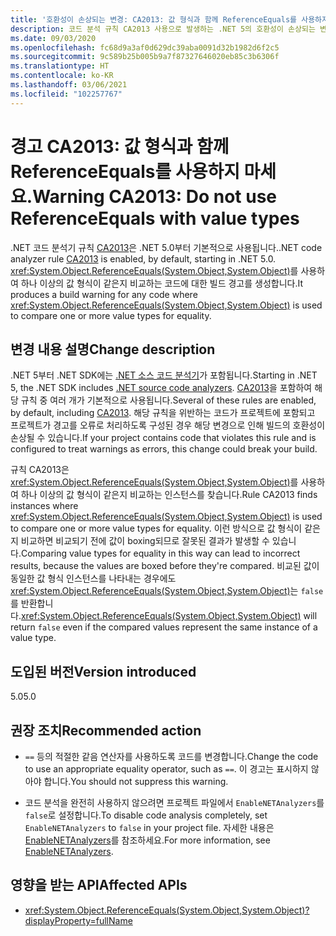 ```yaml
---
title: '호환성이 손상되는 변경: CA2013: 값 형식과 함께 ReferenceEquals를 사용하지 마세요.'
description: 코드 분석 규칙 CA2013 사용으로 발생하는 .NET 5의 호환성이 손상되는 변경에 관해 알아봅니다.
ms.date: 09/03/2020
ms.openlocfilehash: fc68d9a3af0d629dc39aba0091d32b1982d6f2c5
ms.sourcegitcommit: 9c589b25b005b9a7f87327646020eb85c3b6306f
ms.translationtype: HT
ms.contentlocale: ko-KR
ms.lasthandoff: 03/06/2021
ms.locfileid: "102257767"
---
```

# <a name="warning-ca2013-do-not-use-referenceequals-with-value-types"></a><span data-ttu-id="71191-103">경고 CA2013: 값 형식과 함께 ReferenceEquals를 사용하지 마세요.</span><span class="sxs-lookup"><span data-stu-id="71191-103">Warning CA2013: Do not use ReferenceEquals with value types</span></span>

<span data-ttu-id="71191-104">.NET 코드 분석기 규칙 [CA2013](/visualstudio/code-quality/ca2013)은 .NET 5.0부터 기본적으로 사용됩니다.</span><span class="sxs-lookup"><span data-stu-id="71191-104">.NET code analyzer rule [CA2013](/visualstudio/code-quality/ca2013) is enabled, by default, starting in .NET 5.0.</span></span> <span data-ttu-id="71191-105"><xref:System.Object.ReferenceEquals(System.Object,System.Object)>를 사용하여 하나 이상의 값 형식이 같은지 비교하는 코드에 대한 빌드 경고를 생성합니다.</span><span class="sxs-lookup"><span data-stu-id="71191-105">It produces a build warning for any code where <xref:System.Object.ReferenceEquals(System.Object,System.Object)> is used to compare one or more value types for equality.</span></span>

## <a name="change-description"></a><span data-ttu-id="71191-106">변경 내용 설명</span><span class="sxs-lookup"><span data-stu-id="71191-106">Change description</span></span>

<span data-ttu-id="71191-107">.NET 5부터 .NET SDK에는 [.NET 소스 코드 분석기](../../../../fundamentals/code-analysis/overview.md)가 포함됩니다.</span><span class="sxs-lookup"><span data-stu-id="71191-107">Starting in .NET 5, the .NET SDK includes [.NET source code analyzers](../../../../fundamentals/code-analysis/overview.md).</span></span> <span data-ttu-id="71191-108">[CA2013](/visualstudio/code-quality/ca2013)을 포함하여 해당 규칙 중 여러 개가 기본적으로 사용됩니다.</span><span class="sxs-lookup"><span data-stu-id="71191-108">Several of these rules are enabled, by default, including [CA2013](/visualstudio/code-quality/ca2013).</span></span> <span data-ttu-id="71191-109">해당 규칙을 위반하는 코드가 프로젝트에 포함되고 프로젝트가 경고를 오류로 처리하도록 구성된 경우 해당 변경으로 인해 빌드의 호환성이 손상될 수 있습니다.</span><span class="sxs-lookup"><span data-stu-id="71191-109">If your project contains code that violates this rule and is configured to treat warnings as errors, this change could break your build.</span></span>

<span data-ttu-id="71191-110">규칙 CA2013은 <xref:System.Object.ReferenceEquals(System.Object,System.Object)>를 사용하여 하나 이상의 값 형식이 같은지 비교하는 인스턴스를 찾습니다.</span><span class="sxs-lookup"><span data-stu-id="71191-110">Rule CA2013 finds instances where <xref:System.Object.ReferenceEquals(System.Object,System.Object)> is used to compare one or more value types for equality.</span></span> <span data-ttu-id="71191-111">이런 방식으로 값 형식이 같은지 비교하면 비교되기 전에 값이 boxing되므로 잘못된 결과가 발생할 수 있습니다.</span><span class="sxs-lookup"><span data-stu-id="71191-111">Comparing value types for equality in this way can lead to incorrect results, because the values are boxed before they're compared.</span></span> <span data-ttu-id="71191-112">비교된 값이 동일한 값 형식 인스턴스를 나타내는 경우에도 <xref:System.Object.ReferenceEquals(System.Object,System.Object)>는 `false`를 반환합니다.</span><span class="sxs-lookup"><span data-stu-id="71191-112"><xref:System.Object.ReferenceEquals(System.Object,System.Object)> will return `false` even if the compared values represent the same instance of a value type.</span></span>

## <a name="version-introduced"></a><span data-ttu-id="71191-113">도입된 버전</span><span class="sxs-lookup"><span data-stu-id="71191-113">Version introduced</span></span>

<span data-ttu-id="71191-114">5.0</span><span class="sxs-lookup"><span data-stu-id="71191-114">5.0</span></span>

## <a name="recommended-action"></a><span data-ttu-id="71191-115">권장 조치</span><span class="sxs-lookup"><span data-stu-id="71191-115">Recommended action</span></span>

- <span data-ttu-id="71191-116">`==` 등의 적절한 같음 연산자를 사용하도록 코드를 변경합니다.</span><span class="sxs-lookup"><span data-stu-id="71191-116">Change the code to use an appropriate equality operator, such as `==`.</span></span> <span data-ttu-id="71191-117">이 경고는 표시하지 않아야 합니다.</span><span class="sxs-lookup"><span data-stu-id="71191-117">You should not suppress this warning.</span></span>

- <span data-ttu-id="71191-118">코드 분석을 완전히 사용하지 않으려면 프로젝트 파일에서 `EnableNETAnalyzers`를 `false`로 설정합니다.</span><span class="sxs-lookup"><span data-stu-id="71191-118">To disable code analysis completely, set `EnableNETAnalyzers` to `false` in your project file.</span></span> <span data-ttu-id="71191-119">자세한 내용은 [EnableNETAnalyzers](../../../project-sdk/msbuild-props.md#enablenetanalyzers)를 참조하세요.</span><span class="sxs-lookup"><span data-stu-id="71191-119">For more information, see [EnableNETAnalyzers](../../../project-sdk/msbuild-props.md#enablenetanalyzers).</span></span>

## <a name="affected-apis"></a><span data-ttu-id="71191-120">영향을 받는 API</span><span class="sxs-lookup"><span data-stu-id="71191-120">Affected APIs</span></span>

- <xref:System.Object.ReferenceEquals(System.Object,System.Object)?displayProperty=fullName>

<!--

### Affected APIs

- `M:System.Object.ReferenceEquals(System.Object,System.Object)`

### Category

Code analysis

-->
